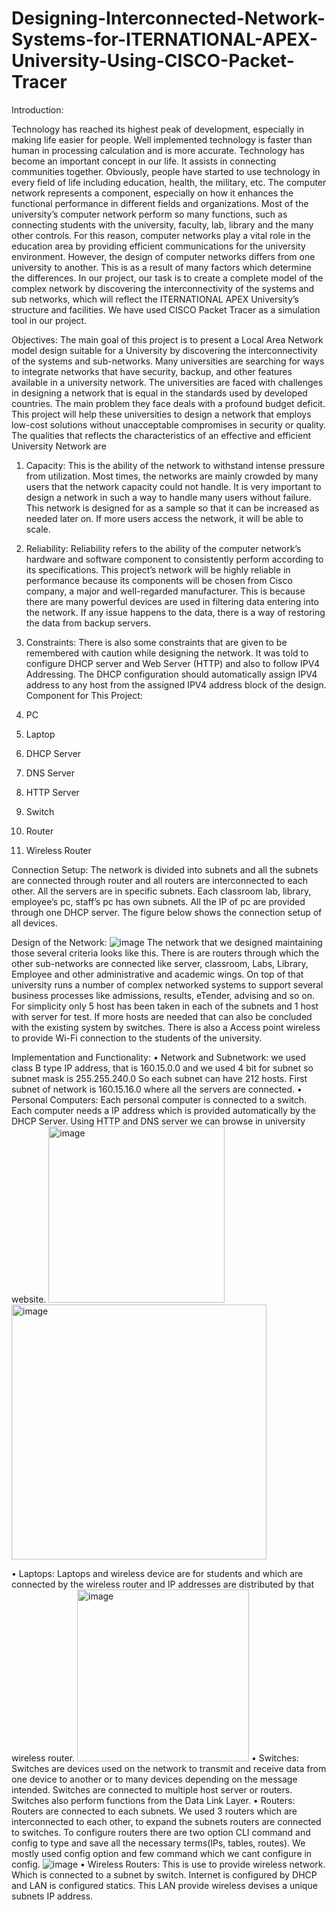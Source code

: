 # Designing-Interconnected-Network-Systems-for-ITERNATIONAL-APEX-University-Using-CISCO-Packet-Tracer

Introduction:

Technology has reached its highest peak of development, especially in making life easier for people. Well implemented technology is faster than human in processing calculation and is more accurate. Technology has become an important concept in our life. It assists in connecting communities together. Obviously, people have started to use technology in every field of life including education, health, the military, etc. The computer network represents a component, especially on how it enhances the functional performance in different fields and organizations. Most of the university’s computer network perform so many functions, such as connecting students with the university, faculty, lab, library and the many other controls. For this reason, computer networks play a vital role in the education area by providing efficient communications for the university environment. However, the design of computer networks differs from one university to another. This is as a result of many factors which determine the differences. 
In our project, our task is to create a complete model of the complex network by discovering the interconnectivity of the systems and sub networks, which will reflect the ITERNATIONAL APEX University’s structure and facilities. We have used CISCO Packet Tracer as a simulation tool in our project.

Objectives:
The main goal of this project is to present a Local Area Network model design suitable for a University by discovering the interconnectivity of the systems and sub-networks. Many universities are searching for ways to integrate networks that have security, backup, and other features available in a university network. The universities are faced with challenges in designing a network that is equal in the standards used by developed countries. The main problem they face deals with a profound budget deficit. This project will help these universities to design a network that employs low-cost solutions without unacceptable compromises in security or quality.
The qualities that reflects the characteristics of an effective and efficient University Network are
1.	Capacity: This is the ability of the network to withstand intense pressure from utilization. Most times, the networks are mainly crowded by many users that the network capacity could not handle. It is very important to design a network in such a way to handle many users without failure. This network is designed for as a sample so that it can be increased as needed later on. If more users access the network, it will be able to scale.

2.	Reliability: Reliability refers to the ability of the computer network’s hardware and software component to consistently perform according to its specifications. This project’s network will be highly reliable in performance because its components will be chosen from Cisco company, a major and well-regarded manufacturer. This is because there are many powerful devices are used in filtering data entering into the network. If any issue happens to the data, there is a way of restoring the data from backup servers. 

3.	Constraints: There is also some constraints that are given to be remembered with caution while designing the network. It was told to configure DHCP server and Web Server (HTTP) and also to follow IPV4 Addressing. The DHCP configuration should automatically assign IPV4 address to any host from the assigned IPV4 address block of the design.
Component for This Project:
1.	PC 
2.	Laptop
3.	DHCP Server 
4.	DNS Server 
5.	HTTP Server 
6.	Switch 
7.	Router
8.	Wireless Router 

Connection Setup:
The network is divided into subnets and all the subnets are connected through router and all routers are interconnected to each other. All the servers are in specific subnets. Each classroom lab, library, employee’s pc, staff’s pc has own subnets. All the IP of pc are provided through one DHCP server. The figure below shows the connection setup of all devices.

Design of the Network:
![image](https://github.com/Anik-Paul-cmd/Designing-Interconnected-Network-Systems-for-ITERNATIONAL-APEX-University-Using-CISCO-Packet-Tracer/assets/57853726/6fdc461c-1d88-4e47-89e1-50941c606997)
The network that we designed maintaining those several criteria looks like this. There is are routers through which the other sub-networks are connected like server, classroom, Labs, Library, Employee and other administrative and academic wings. On top of that university runs a number of complex networked systems to support several business processes like admissions, results, eTender, advising and so on. For simplicity only 5 host has been taken in each of the subnets and 1 host with server for test. If more hosts are needed that can also be concluded with the existing system by switches. There is also a Access point wireless to provide Wi-Fi connection to the students of the university.

Implementation and Functionality:
•	Network and Subnetwork: we used class B type IP address, that is 160.15.0.0 and we used 4 bit for subnet so subnet mask is 255.255.240.0 So each subnet can have 212 hosts. First subnet of network is 160.15.16.0 where all the servers are connected.
•	Personal Computers: Each personal computer is connected to a switch. Each computer needs a IP address which is provided automatically by the DHCP Server. Using HTTP and DNS server we can browse in university website.
<img width="282" alt="image" src="https://github.com/Anik-Paul-cmd/Designing-Interconnected-Network-Systems-for-ITERNATIONAL-APEX-University-Using-CISCO-Packet-Tracer/assets/57853726/eca4cab3-5f71-40db-9b77-99e6ac81722c">
<img width="408" alt="image" src="https://github.com/Anik-Paul-cmd/Designing-Interconnected-Network-Systems-for-ITERNATIONAL-APEX-University-Using-CISCO-Packet-Tracer/assets/57853726/56ebd18c-3aeb-47a4-9681-6de390130a87">

•	Laptops: Laptops and wireless device are for students and which are connected by the wireless router and IP addresses are distributed by that wireless router.
<img width="275" alt="image" src="https://github.com/Anik-Paul-cmd/Designing-Interconnected-Network-Systems-for-ITERNATIONAL-APEX-University-Using-CISCO-Packet-Tracer/assets/57853726/3be9c268-49ce-49d4-810f-71b29b3f4d6c">
•	 Switches: Switches are devices used on the network to transmit and receive data from one device to another or to many devices depending on the message intended. Switches are connected to multiple host server or routers. Switches also perform functions from the Data Link Layer.
•	Routers: Routers are connected to each subnets. We used 3 routers which are interconnected to each other, to expand the subnets routers are connected to switches. To configure routers there are two option CLI command and config to type and save all the necessary terms(IPs, tables, routes). We mostly used config option and few command which we cant configure in config. 
![image](https://github.com/Anik-Paul-cmd/Designing-Interconnected-Network-Systems-for-ITERNATIONAL-APEX-University-Using-CISCO-Packet-Tracer/assets/57853726/1f0fed88-4957-49d1-b99c-3eef000c11b9)
•	Wireless Routers: This is use to provide wireless network. Which is connected to a subnet by switch. Internet is configured by DHCP and LAN is configured statics. This LAN provide wireless devises a unique subnets IP address. 













